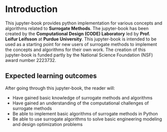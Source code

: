 # Introduction
This jupyter-book provides python implementation for various concepts and algorithms related to **Surrogate Methods**. The jupyter-book has been created by the **Computational Design (CODE) Laboratory** led by **Prof. Leifur Leifsson** at **Purdue University**. This jupyter-book is intended to be used as a starting point for new users of surrogate methods to implement the concepts and algorithms for their own work. The creation of this jupyter-book is funded partly by the National Science Foundation (NSF) award number 2223732. 

## Expected learning outcomes
After going through this jupyter-book, the reader will:
+ Have gained basic knowledge of surrogate methods and algorithms
+ Have gained an understanding of the computational challenges of surrogate methods
+ Be able to implement basic algorithms of surrogate methods in Python
+ Be able to use surrogate algorithms to solve basic engineering modeling and design optimization problems

